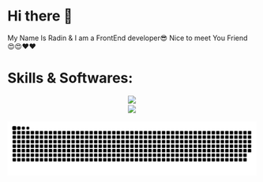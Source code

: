 # Hi there 👋
My Name Is Radin & I am a FrontEnd developer😎 Nice to meet You Friend 😍😍❤️❤️
# Skills & Softwares:
<p align="center">
  <a href="https://skillicons.dev">
    <img src="https://skillicons.dev/icons?i=html,css,sass,bootstrap,tailwind,javascript" />
    <br />
    <img src="https://skillicons.dev/icons?i=vue,nuxt,typescript,vscode,git,github,postman"
  </a>
</p>
<div align="center">
  <picture>
  <source media="(prefers-color-scheme: dark)" srcset="https://raw.githubusercontent.com/radinpayam/radinpayam/output/github-contribution-grid-snake-dark.svg">
  <source media="(prefers-color-scheme: light)" srcset="https://raw.githubusercontent.com/radinpayam/radinpayam/output/github-contribution-grid-snake.svg">
  <img alt="github contribution grid snake animation" src="https://raw.githubusercontent.com/radinpayam/radinpayam/output/github-contribution-grid-snake.svg">
</picture>
</div>
<!--
**radinpayam/radinpayam** is a ✨ _special_ ✨ repository because its `README.md` (this file) appears on your GitHub profile.

Here are some ideas to get you started:

- 🔭 I’m currently working on ...
- 🌱 I’m currently learning ...
- 👯 I’m looking to collaborate on ...
- 🤔 I’m looking for help with ...
- 💬 Ask me about ...
- 📫 How to reach me: ...
- 😄 Pronouns: ...
- ⚡ Fun fact: ...
-->
